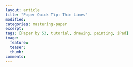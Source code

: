 ```yaml
---
layout: article
title: "Paper Quick Tip: Thin Lines"
modified:
categories: mastering-paper
excerpt:
tags: [Paper by 53, tutorial, drawing, painting, iPad]
image:
  feature:
  teaser:
  thumb:
comments:
---
```

